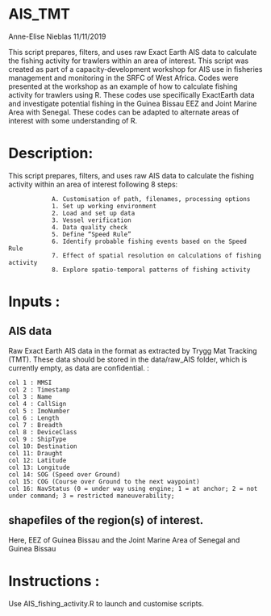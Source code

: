 # AIS_TMT
Anne-Elise Nieblas
11/11/2019

This script prepares, filters, and uses raw Exact Earth AIS data to calculate the fishing activity for trawlers within an area of interest. This script was created as part of a capacity-development workshop for AIS use in fisheries management and monitoring in the SRFC of West Africa. Codes were presented at the workshop as an example of how to calculate fishing activity for trawlers using R. These codes use specifically ExactEarth data and investigate potential fishing in the Guinea Bissau EEZ and Joint Marine Area with Senegal. These codes can be adapted to alternate areas of interest with some understanding of R.

# Description: 
This script prepares, filters, and uses raw AIS data to calculate the fishing activity within an area of interest following 8 steps:

                A. Customisation of path, filenames, processing options                 
                1. Set up working environment 
                2. Load and set up data 
                3. Vessel verification
                4. Data quality check
                5. Define “Speed Rule”
                6. Identify probable fishing events based on the Speed Rule
                7. Effect of spatial resolution on calculations of fishing activity
                8. Explore spatio-temporal patterns of fishing activity

# Inputs : 
## AIS data

Raw Exact Earth AIS data in the format as extracted by Trygg Mat Tracking (TMT). These data should be stored in the data/raw_AIS folder, which is currently empty, as data are confidential. :

    col 1 : MMSI
    col 2 : Timestamp
    col 3 : Name
    col 4 : CallSign
    col 5 : ImoNumber
    col 6 : Length
    col 7 : Breadth
    col 8 : DeviceClass
    col 9 : ShipType
    col 10: Destination
    col 11: Draught
    col 12: Latitude
    col 13: Longitude
    col 14: SOG (Speed over Ground)
    col 15: COG (Course over Ground to the next waypoint)
    col 16: NavStatus (0 = under way using engine; 1 = at anchor; 2 = not under command; 3 = restricted maneuverability;

## shapefiles of the region(s) of interest. 

Here, EEZ of Guinea Bissau and the Joint Marine Area of Senegal and Guinea Bissau


#  Instructions : 

Use AIS_fishing_activity.R to launch and customise scripts. 
